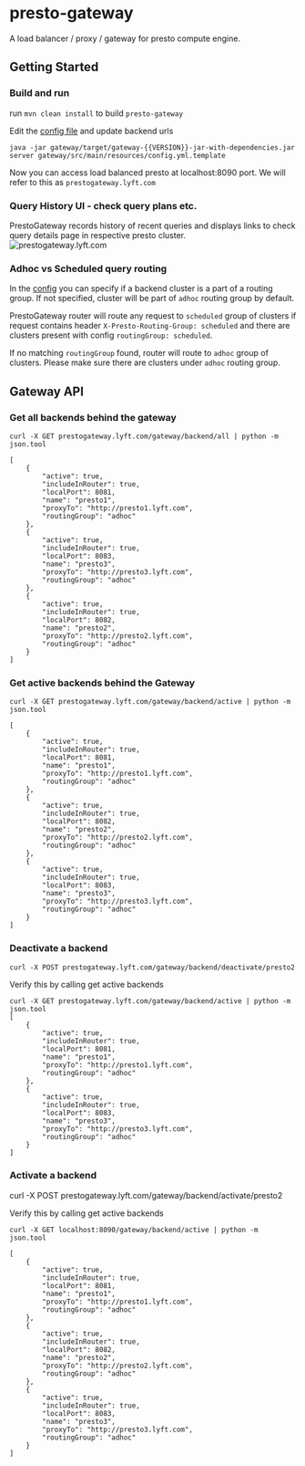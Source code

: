 # presto-gateway
A load balancer / proxy / gateway for presto compute engine.

## Getting Started 

### Build and run
run `mvn clean install` to build `presto-gateway`

Edit the [config file](gateway/src/main/resources/config.yml.template) and update backend urls 

```
java -jar gateway/target/gateway-{{VERSION}}-jar-with-dependencies.jar server gateway/src/main/resources/config.yml.template
```
Now you can access load balanced presto at localhost:8090 port. We will refer to this as `prestogateway.lyft.com`
 
### Query History UI - check query plans etc.
PrestoGateway records history of recent queries and displays links to check query details page in respective presto cluster.  
![prestogateway.lyft.com](docs/assets/prestogateway_query_history.png) 

### Adhoc vs Scheduled query routing
In the [config](gateway/src/main/resources/config.yml.template) 
you can specify if a backend cluster is a part of a routing group. 
If not specified, cluster will be part of `adhoc` routing group by default.

PrestoGateway router will route any request to `scheduled` group of clusters if request contains header `X-Presto-Routing-Group: scheduled` and there are clusters present with config `routingGroup: scheduled`.

If no matching `routingGroup` found, router will route to `adhoc` group of clusters. Please make sure there are clusters under `adhoc` routing group.  

## Gateway API

### Get all backends behind the gateway

`curl -X GET prestogateway.lyft.com/gateway/backend/all | python -m json.tool`
```
[
    {
        "active": true,
        "includeInRouter": true,
        "localPort": 8081,
        "name": "presto1",
        "proxyTo": "http://presto1.lyft.com",
        "routingGroup": "adhoc"
    },
    {
        "active": true,
        "includeInRouter": true,
        "localPort": 8083,
        "name": "presto3",
        "proxyTo": "http://presto3.lyft.com",
        "routingGroup": "adhoc"
    },
    {
        "active": true,
        "includeInRouter": true,
        "localPort": 8082,
        "name": "presto2",
        "proxyTo": "http://presto2.lyft.com",
        "routingGroup": "adhoc"
    }
]
```

### Get active backends behind the Gateway

`curl -X GET prestogateway.lyft.com/gateway/backend/active | python -m json.tool`
```
[
    {
        "active": true,
        "includeInRouter": true,
        "localPort": 8081,
        "name": "presto1",
        "proxyTo": "http://presto1.lyft.com",
        "routingGroup": "adhoc"
    },
    {
        "active": true,
        "includeInRouter": true,
        "localPort": 8082,
        "name": "presto2",
        "proxyTo": "http://presto2.lyft.com",
        "routingGroup": "adhoc"
    },
    {
        "active": true,
        "includeInRouter": true,
        "localPort": 8083,
        "name": "presto3",
        "proxyTo": "http://presto3.lyft.com",
        "routingGroup": "adhoc"
    }
]
```
### Deactivate a backend 

`curl -X POST prestogateway.lyft.com/gateway/backend/deactivate/presto2`

Verify this by calling get active backends
```
curl -X GET prestogateway.lyft.com/gateway/backend/active | python -m json.tool
[
    {
        "active": true,
        "includeInRouter": true,
        "localPort": 8081,
        "name": "presto1",
        "proxyTo": "http://presto1.lyft.com",
        "routingGroup": "adhoc"
    },
    {
        "active": true,
        "includeInRouter": true,
        "localPort": 8083,
        "name": "presto3",
        "proxyTo": "http://presto3.lyft.com",
        "routingGroup": "adhoc"
    }
]
```
### Activate a backend 

curl -X POST prestogateway.lyft.com/gateway/backend/activate/presto2

Verify this by calling get active backends
```
curl -X GET localhost:8090/gateway/backend/active | python -m json.tool

[
    {
        "active": true,
        "includeInRouter": true,
        "localPort": 8081,
        "name": "presto1",
        "proxyTo": "http://presto1.lyft.com",
        "routingGroup": "adhoc"
    },
    {
        "active": true,
        "includeInRouter": true,
        "localPort": 8082,
        "name": "presto2",
        "proxyTo": "http://presto2.lyft.com",
        "routingGroup": "adhoc"
    },
    {
        "active": true,
        "includeInRouter": true,
        "localPort": 8083,
        "name": "presto3",
        "proxyTo": "http://presto3.lyft.com",
        "routingGroup": "adhoc"
    }
]
```
